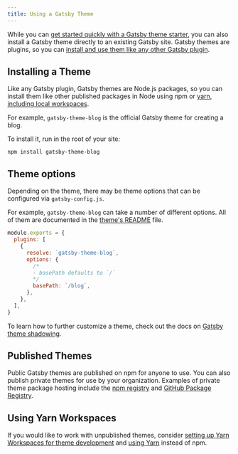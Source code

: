 ```yaml
---
title: Using a Gatsby Theme
---
```


While you can [get started quickly with a Gatsby theme starter](/docs/themes/getting-started/), you can also install a Gatsby theme directly to an existing Gatsby site. Gatsby themes are plugins, so you can [install and use them like any other Gatsby plugin](/docs/using-a-plugin-in-your-site/).

## Installing a Theme

Like any Gatsby plugin, Gatsby themes are Node.js packages, so you can install them like other published packages in Node using npm or [yarn, including local workspaces](#using-yarn-workspaces).

For example, `gatsby-theme-blog` is the official Gatsby theme for creating a blog.

To install it, run in the root of your site:

```shell
npm install gatsby-theme-blog
```

## Theme options

Depending on the theme, there may be theme options that can be configured via `gatsby-config.js`.

For example, `gatsby-theme-blog` can take a number of different options. All of them are documented in the [theme's README](/packages/gatsby-theme-blog/) file.

```javascript:title=gatsby-config.js
module.exports = {
  plugins: [
    {
      resolve: `gatsby-theme-blog`,
      options: {
        /*
        - basePath defaults to `/`
        */
        basePath: `/blog`,
      },
    },
  ],
}
```

To learn how to further customize a theme, check out the docs on [Gatsby theme shadowing](/docs/themes/shadowing/).

## Published Themes

Public Gatsby themes are published on npm for anyone to use. You can also publish private themes for use by your organization. Examples of private theme package hosting include the [npm registry](https://docs.npmjs.com/about-private-packages) and [GitHub Package Registry](https://help.github.com/en/github/managing-packages-with-github-package-registry/about-github-package-registry).

## Using Yarn Workspaces

If you would like to work with unpublished themes, consider [setting up Yarn Workspaces for theme development](/blog/2019-05-22-setting-up-yarn-workspaces-for-theme-development/) and [using Yarn](/docs/gatsby-cli/#how-to-change-your-default-package-manager-for-your-next-project) instead of npm.
